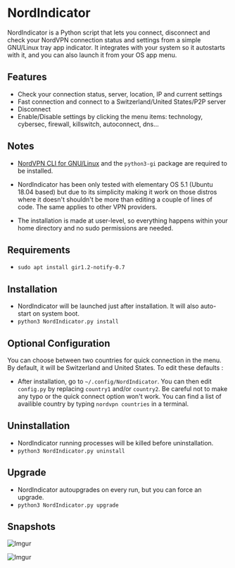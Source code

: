 # NordIndicator

NordIndicator is a Python script that lets you connect, disconnect and check your NordVPN connection status and settings from a simple GNU/Linux tray app indicator. It integrates with your system so it autostarts with it, and you can also launch it from your OS app menu.

## Features
* Check your connection status, server, location, IP and current settings
* Fast connection and connect to a Switzerland/United States/P2P server
* Disconnect
* Enable/Disable settings by clicking the menu items: technology, cybersec, firewall, killswitch, autoconnect, dns...

## Notes

* [NordVPN CLI for GNU/Linux](https://support.nordvpn.com/es/Preguntas-frecuentes/Tutoriales-de-configuraci%c3%b3n/1636892662/Instalar-y-utilizar-NordVPN-en-Debian-Ubuntu-Raspberry-Pi-Elementary-OS-y-Linux-Mint.htm) and the  ```python3-gi``` package are required to be installed.

* NordIndicator has been only tested with elementary OS 5.1 (Ubuntu 18.04 based) but due to its simplicity making it work on those distros where it doesn't shouldn't be more than editing a couple of lines of code. The same applies to other VPN providers.

* The installation is made at user-level, so everything happens within your  home directory and no sudo permissions are needed.

## Requirements
* ```sudo apt install gir1.2-notify-0.7```

## Installation
* NordIndicator will be launched just after installation. It will also auto-start on system boot.
* ```python3 NordIndicator.py install```

## Optional Configuration
You can choose between two countries for quick connection in the menu. By default, it will be Switzerland and United States. To edit these defaults :
* After installation, go to ```~/.config/NordIndicator```. You can then edit ``config.py`` by replacing `country1` and/or `country2`. Be careful not to make any typo or the quick connect option won't work. You can find a list of availible country by typing ``nordvpn countries`` in a terminal.

## Uninstallation
* NordIndicator running processes will be killed before uninstallation.
* ```python3 NordIndicator.py uninstall```

## Upgrade
* NordIndicator autoupgrades on every run, but you can force an upgrade.
* ```python3 NordIndicator.py upgrade```

## Snapshots
![Imgur](https://i.imgur.com/3LQ2kz9.png)

![Imgur](https://i.imgur.com/oGW1Fie.png)
